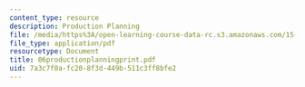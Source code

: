 ```yaml
---
content_type: resource
description: Production Planning
file: /media/https%3A/open-learning-course-data-rc.s3.amazonaws.com/15-057-systems-optimization-spring-2003/7a3c7f0afc208f3d449b511c3ff8bfe2_06productionplanningprint.pdf
file_type: application/pdf
resourcetype: Document
title: 06productionplanningprint.pdf
uid: 7a3c7f0a-fc20-8f3d-449b-511c3ff8bfe2
---
```

